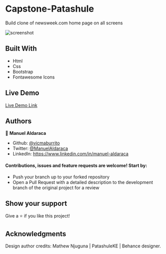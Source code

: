# Capstone-Patashule

Build clone of newsweek.com home page on all screens

![screenshot](./img.png)


## Built With

- Html
- Css
- Bootstrap
- Fontawesome Icons

## Live Demo

[Live Demo Link]( https://vicmaburrito.github.io/capstone-Patashule/)

## Authors

👤 **Manuel Aldaraca**

- Github: [@vicmaburrito](https://github.com/vicmaburrito)
- Twitter: [@ManuelAldaraca](https://twitter.com/ManuelAldaraca) 
- LinkedIn: https://www.linkedin.com/in/manuel-aldaraca 

#### Contributions, issues and feature requests are welcome! Start by:

- Push your branch up to your forked repository
- Open a Pull Request with a detailed description to the development branch of the original project for a review

## Show your support

Give a ⭐️ if you like this project!

## Acknowledgments

Design author credits: Mathew Njuguna | PatashuleKE | Behance designer.

